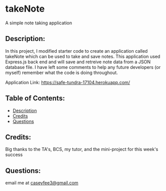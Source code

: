 # takeNote
A simple note taking application

## Description: 
In this project, I modified starter code to create an application called takeNote which can be used to take and save notes. This application used Express.js back end and will save and retreive note data from a JSON database file. I have left some comments to help any future developers (or myself) remember what the code is doing throughout.

Application Link: https://safe-tundra-17104.herokuapp.com/

## Table of Contents: 
- [Description](#description) 
- [Credits](#credits) 
- [Questions](#questions)

## Credits: 
Big thanks to the TA's, BCS, my tutor, and the mini-project for this week's success

## Questions:
email me at caseyfee3@gmail.com